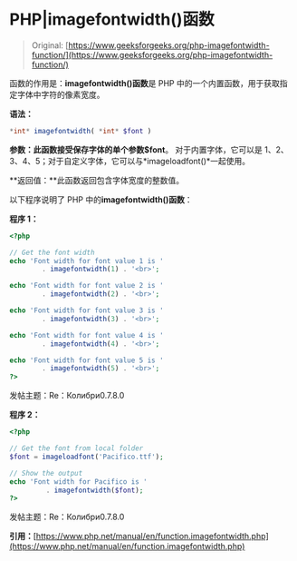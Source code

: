 # PHP|imagefontwidth()函数

> Original: [https://www.geeksforgeeks.org/php-imagefontwidth-function/](https://www.geeksforgeeks.org/php-imagefontwidth-function/)

函数的作用是：**imagefontwidth()函数**是 PHP 中的一个内置函数，用于获取指定字体中字符的像素宽度。

**语法：**

```php
*int* imagefontwidth( *int* $font )
```

**参数：**此函数接受保存字体的单个参数**$font**。 对于内置字体，它可以是 1、2、3、4、5；对于自定义字体，它可以与*imageloadfont()*一起使用。

**返回值：**此函数返回包含字体宽度的整数值。

以下程序说明了 PHP 中的**imagefontwidth()函数**：

**程序 1：**

```php
<?php

// Get the font width
echo 'Font width for font value 1 is '
        . imagefontwidth(1) . '<br>';

echo 'Font width for font value 2 is '
        . imagefontwidth(2) . '<br>';

echo 'Font width for font value 3 is '
        . imagefontwidth(3) . '<br>';

echo 'Font width for font value 4 is '
        . imagefontwidth(4) . '<br>';

echo 'Font width for font value 5 is '
        . imagefontwidth(5) . '<br>';
?>
```

发帖主题：Re：Колибри0.7.8.0

**程序 2：**

```php
<?php

// Get the font from local folder
$font = imageloadfont('Pacifico.ttf');

// Show the output
echo 'Font width for Pacifico is '
         . imagefontwidth($font);
?>
```

发帖主题：Re：Колибри0.7.8.0

**引用：**[https://www.php.net/manual/en/function.imagefontwidth.php](https://www.php.net/manual/en/function.imagefontwidth.php)